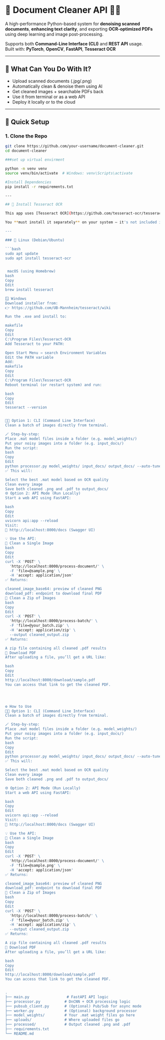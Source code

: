 # 📄 Document Cleaner API 🧼🧠

A high-performance Python-based system for **denoising scanned documents**, **enhancing text clarity**, and exporting **OCR-optimized PDFs** using deep learning and image post-processing.

Supports both **Command-Line Interface (CLI)** and **REST API** usage.  
Built with: **PyTorch**, **OpenCV**, **FastAPI**, **Tesseract OCR**

---

## 🚀 What Can You Do With It?

- Upload scanned documents (.jpg/.png)
- Automatically clean & denoise them using AI
- Get cleaned images + searchable PDFs back
- Use it from terminal or as a web API
- Deploy it locally or to the cloud

---

## 🔧 Quick Setup

### 1. Clone the Repo

```bash
git clone https://github.com/your-username/document-cleaner.git
cd document-cleaner

###set up virtual envirment 

python -m venv venv
source venv/bin/activate  # Windows: venv\Scripts\activate

#Install Dependencies
pip install -r requirements.txt

---

## 📸 Install Tesseract OCR

This app uses [Tesseract OCR](https://github.com/tesseract-ocr/tesseract) to extract text from images and optimize model performance.

You **must install it separately** on your system — it's not included in pip packages.

---

### 🐧 Linux (Debian/Ubuntu)

```bash
sudo apt update
sudo apt install tesseract-ocr


 macOS (using Homebrew)
bash
Copy
Edit
brew install tesseract

🪟 Windows
Download installer from:
👉 https://github.com/UB-Mannheim/tesseract/wiki

Run the .exe and install to:

makefile
Copy
Edit
C:\Program Files\Tesseract-OCR
Add Tesseract to your PATH:

Open Start Menu → search Environment Variables
Edit the PATH variable
Add:
makefile
Copy
Edit
C:\Program Files\Tesseract-OCR
Reboot terminal (or restart system) and run:

bash
Copy
Edit
tesseract --version


🧑‍💻 Option 1: CLI (Command Line Interface)
Clean a batch of images directly from terminal.

🪄 Step-by-step:
Place .mat model files inside a folder (e.g. model_weights/)
Put your noisy images into a folder (e.g. input_docs/)
Run the script:
bash
Copy
Edit
python processor.py model_weights/ input_docs/ output_docs/ --auto-tune --auto-select
✅ This will:

Select the best .mat model based on OCR quality
Clean every image
Save both cleaned .png and .pdf to output_docs/
🌐 Option 2: API Mode (Run Locally)
Start a web API using FastAPI:

bash
Copy
Edit
uvicorn api:app --reload
Visit:
📍 http://localhost:8000/docs (Swagger UI)

💡 Use the API:
🔹 Clean a Single Image
bash
Copy
Edit
curl -X 'POST' \
  'http://localhost:8000/process-document/' \
  -F 'file=@sample.png' \
  -H 'accept: application/json'
✅ Returns:

cleaned_image_base64: preview of cleaned PNG
download_pdf: endpoint to download final PDF
🔹 Clean a Zip of Images
bash
Copy
Edit
curl -X 'POST' \
  'http://localhost:8000/process-batch/' \
  -F 'file=@your_batch.zip' \
  -H 'accept: application/zip' \
  --output cleaned_output.zip
✅ Returns:

A zip file containing all cleaned .pdf results
🔹 Download PDF
After uploading a file, you’ll get a URL like:

bash
Copy
Edit
http://localhost:8000/download/sample.pdf
You can access that link to get the cleaned PDF.




⚙️ How to Use
🧑‍💻 Option 1: CLI (Command Line Interface)
Clean a batch of images directly from terminal.

🪄 Step-by-step:
Place .mat model files inside a folder (e.g. model_weights/)
Put your noisy images into a folder (e.g. input_docs/)
Run the script:
bash
Copy
Edit
python processor.py model_weights/ input_docs/ output_docs/ --auto-tune --auto-select
✅ This will:

Select the best .mat model based on OCR quality
Clean every image
Save both cleaned .png and .pdf to output_docs/

🌐 Option 2: API Mode (Run Locally)
Start a web API using FastAPI:

bash
Copy
Edit
uvicorn api:app --reload
Visit:
📍 http://localhost:8000/docs (Swagger UI)

💡 Use the API:
🔹 Clean a Single Image
bash
Copy
Edit
curl -X 'POST' \
  'http://localhost:8000/process-document/' \
  -F 'file=@sample.png' \
  -H 'accept: application/json'
✅ Returns:

cleaned_image_base64: preview of cleaned PNG
download_pdf: endpoint to download final PDF
🔹 Clean a Zip of Images
bash
Copy
Edit
curl -X 'POST' \
  'http://localhost:8000/process-batch/' \
  -F 'file=@your_batch.zip' \
  -H 'accept: application/zip' \
  --output cleaned_output.zip
✅ Returns:

A zip file containing all cleaned .pdf results
🔹 Download PDF
After uploading a file, you’ll get a URL like:

bash
Copy
Edit
http://localhost:8000/download/sample.pdf
You can access that link to get the cleaned PDF.


.
├── main.py                 # FastAPI API logic
├── processor.py           # DnCNN + OCR processing logic
├── pubsub_client.py       # (Optional) Pub/Sub for async mode
├── worker.py              # (Optional) background processor
├── model_weights/         # Your .mat weight files go here
├── uploads/               # Where uploaded files go
├── processed/             # Output cleaned .png and .pdf
├── requirements.txt
└── README.md

